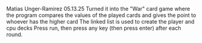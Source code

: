 Matias Unger-Ramirez
05.13.25
Turned it into the "War" card game where the program compares the values of the played cards and gives the point to whoever has the higher card
The linked list is used to create the player and cpu decks
Press run, then press any key (then press enter) after each round.
